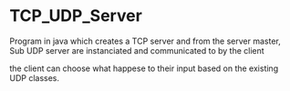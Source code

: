 # TCP_UDP_Server
Program in java which creates a TCP server and from the server master, Sub UDP server are instanciated and communicated to by the client

the client can choose what happese to their input based on the existing UDP classes. 
